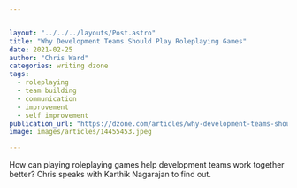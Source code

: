 ```yaml
---


layout: "../../../layouts/Post.astro"
title: "Why Development Teams Should Play Roleplaying Games"
date: 2021-02-25
author: "Chris Ward"
categories: writing dzone
tags: 
  - roleplaying
  - team building
  - communication
  - improvement
  - self improvement
publication_url: "https://dzone.com/articles/why-development-teams-should-play-roleplay-games"
image: images/articles/14455453.jpeg

---
```

How can playing roleplaying games help development teams work together better? Chris speaks with Karthik Nagarajan to find out.

